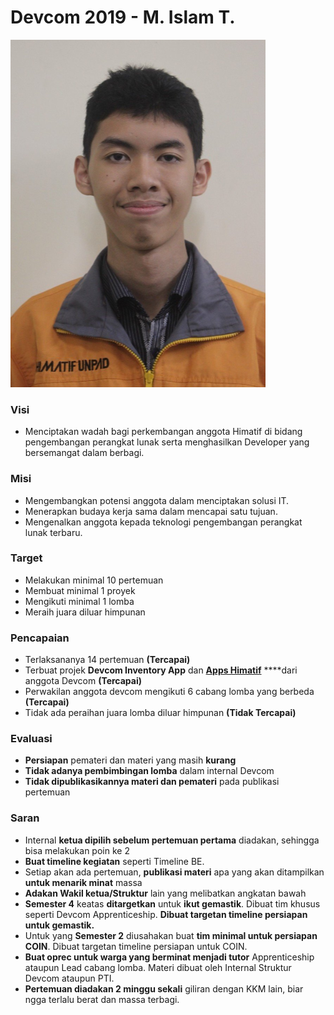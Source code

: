 # Devcom 2019 - M. Islam T.

![Ketua Devcom 2019 - M. Islam. T.](../.gitbook/assets/image%20%2816%29.png)

### Visi

* Menciptakan wadah bagi perkembangan anggota Himatif di bidang pengembangan perangkat lunak serta menghasilkan Developer yang bersemangat dalam berbagi.

### Misi

* Mengembangkan potensi anggota dalam menciptakan solusi IT.
* Menerapkan budaya kerja sama dalam mencapai satu tujuan.
* Mengenalkan anggota kepada teknologi pengembangan perangkat lunak terbaru.

### Target

* Melakukan minimal 10 pertemuan
* Membuat minimal 1 proyek
* Mengikuti minimal 1 lomba
* Meraih juara diluar himpunan

### Pencapaian

* Terlaksananya 14 pertemuan **\(Tercapai\)**
* Terbuat projek **Devcom Inventory App** dan [**Apps Himatif**](https://apps.himatif.org) ****dari anggota Devcom **\(Tercapai\)**
* Perwakilan anggota devcom mengikuti 6 cabang lomba yang berbeda **\(Tercapai\)**
* Tidak ada peraihan juara lomba diluar himpunan **\(Tidak Tercapai\)**

### Evaluasi 

* **Persiapan** pemateri dan materi yang masih **kurang**
* **Tidak adanya pembimbingan lomba** dalam internal Devcom
* **Tidak dipublikasikannya materi dan pemateri** pada publikasi pertemuan

### Saran

* Internal **ketua dipilih sebelum pertemuan pertama** diadakan, sehingga bisa melakukan poin ke 2
* **Buat timeline kegiatan** seperti Timeline BE.
* Setiap akan ada pertemuan, **publikasi materi** apa yang akan ditampilkan **untuk menarik minat** massa
* **Adakan Wakil ketua/Struktur** lain yang melibatkan angkatan bawah 
* **Semester 4** keatas **ditargetkan** untuk **ikut gemastik**. Dibuat tim khusus seperti Devcom Apprenticeship. **Dibuat targetan timeline persiapan untuk gemastik.** 
* Untuk yang **Semester 2** diusahakan buat **tim minimal untuk persiapan COIN**. Dibuat targetan timeline persiapan untuk COIN. 
* **Buat oprec untuk warga yang berminat menjadi tutor** Apprenticeship ataupun Lead cabang lomba. Materi dibuat oleh Internal Struktur Devcom ataupun PTI. 
* **Pertemuan diadakan 2 minggu sekali** giliran dengan KKM lain, biar ngga terlalu berat dan massa terbagi.

